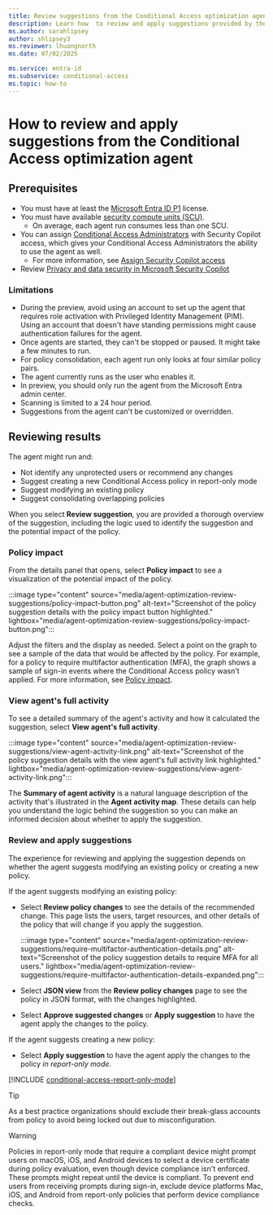 ```yaml
---
title: Review suggestions from the Conditional Access optimization agent
description: Learn how  to review and apply suggestions provided by the Security Copilot for Microsoft Entra optimization agent.
ms.author: sarahlipsey
author: shlipsey3
ms.reviewer: lhuangnorth
ms.date: 07/02/2025

ms.service: entra-id
ms.subservice: conditional-access
ms.topic: how-to
---
```


# How to review and apply suggestions from the Conditional Access optimization agent

## Prerequisites

- You must have at least the [Microsoft Entra ID P1](overview.md#license-requirements) license.
- You must have available [security compute units (SCU)](/copilot/security/manage-usage).
   - On average, each agent run consumes less than one SCU.
- You can assign [Conditional Access Administrators](../role-based-access-control/permissions-reference.md#conditional-access-administrator) with Security Copilot access, which gives your Conditional Access Administrators the ability to use the agent as well.
   - For more information, see [Assign Security Copilot access](/copilot/security/authentication#assign-security-copilot-access)
- Review [Privacy and data security in Microsoft Security Copilot](/copilot/security/privacy-data-security)

### Limitations

- During the preview, avoid using an account to set up the agent that requires role activation with Privileged Identity Management (PIM). Using an account that doesn't have standing permissions might cause authentication failures for the agent.
- Once agents are started, they can't be stopped or paused. It might take a few minutes to run.
- For policy consolidation, each agent run only looks at four similar policy pairs.
- The agent currently runs as the user who enables it.
- In preview, you should only run the agent from the Microsoft Entra admin center.
- Scanning is limited to a 24 hour period.
- Suggestions from the agent can't be customized or overridden.

## Reviewing results

The agent might run and:

- Not identify any unprotected users or recommend any changes
- Suggest creating a new Conditional Access policy in report-only mode
- Suggest modifying an existing policy
- Suggest consolidating overlapping policies

When you select **Review suggestion**, you are provided a thorough overview of the suggestion, including the logic used to identify the suggestion and the potential impact of the policy.

### Policy impact

From the details panel that opens, select **Policy impact** to see a visualization of the potential impact of the policy.

:::image type="content" source="media/agent-optimization-review-suggestions/policy-impact-button.png" alt-text="Screenshot of the policy suggestion details with the policy impact button highlighted." lightbox="media/agent-optimization-review-suggestions/policy-impact-button.png":::

Adjust the filters and the display as needed. Select a point on the graph to see a sample of the data that would be affected by the policy. For example, for a policy to require multifactor authentication (MFA), the graph shows a sample of sign-in events where the Conditional Access policy wasn't applied. For more information, see [Policy impact](concept-conditional-access-report-only.md#reviewing-results).

### View agent's full activity

To see a detailed summary of the agent's activity and how it calculated the suggestion, select **View agent's full activity**. 

:::image type="content" source="media/agent-optimization-review-suggestions/view-agent-activity-link.png" alt-text="Screenshot of the policy suggestion details with the view agent's full activity link highlighted." lightbox="media/agent-optimization-review-suggestions/view-agent-activity-link.png":::

The **Summary of agent activity** is a natural language description of the activity that's illustrated in the **Agent activity map**. These details can help you understand the logic behind the suggestion so you can make an informed decision about whether to apply the suggestion. 

### Review and apply suggestions

The experience for reviewing and applying the suggestion depends on whether the agent suggests modifying an existing policy or creating a new policy. 

If the agent suggests modifying an existing policy:

- Select **Review policy changes** to see the details of the recommended change. This page lists the users, target resources, and other details of the policy that will change if you apply the suggestion.

    :::image type="content" source="media/agent-optimization-review-suggestions/require-multifactor-authentication-details.png" alt-text="Screenshot of the policy suggestion details to require MFA for all users." lightbox="media/agent-optimization-review-suggestions/require-multifactor-authentication-details-expanded.png":::

- Select **JSON view** from the **Review policy changes** page to see the policy in JSON format, with the changes highlighted. 

- Select **Approve suggested changes** or **Apply suggestion** to have the agent apply the changes to the policy.

If the agent suggests creating a new policy:

- Select **Apply suggestion** to have the agent apply the changes to the policy *in report-only mode*.

[!INCLUDE [conditional-access-report-only-mode](../../includes/conditional-access-report-only-mode.md)]

> [!TIP]
> As a best practice organizations should exclude their break-glass accounts from policy to avoid being locked out due to misconfiguration.

> [!WARNING]
> Policies in report-only mode that require a compliant device might prompt users on macOS, iOS, and Android devices to select a device certificate during policy evaluation, even though device compliance isn't enforced. These prompts might repeat until the device is compliant. To prevent end users from receiving prompts during sign-in, exclude device platforms Mac, iOS, and Android from report-only policies that perform device compliance checks.